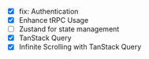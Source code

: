 - [x] fix: Authentication
- [x] Enhance tRPC Usage
- [ ] Zustand for state management
- [x] TanStack Query
- [x] Infinite Scrolling with TanStack Query
